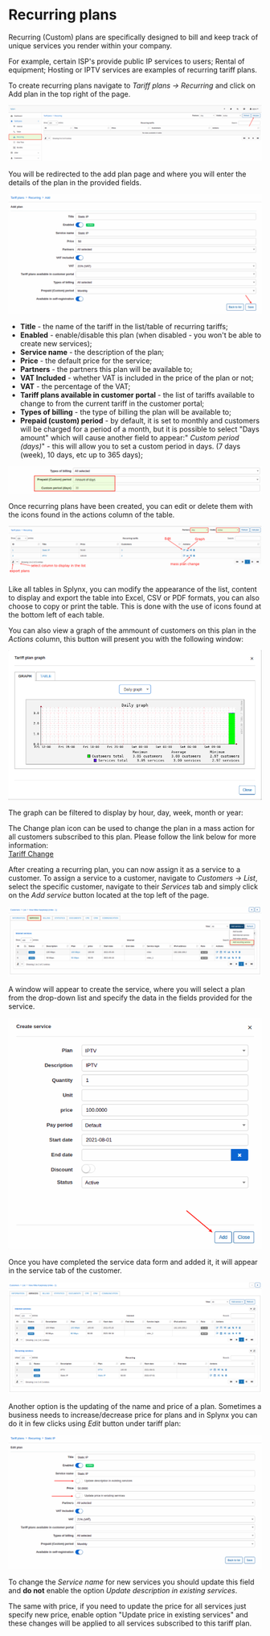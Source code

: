 Recurring plans
============

Recurring (Custom) plans are specifically designed to bill and keep track of unique services you render within your company.

For example, certain ISP's provide public IP services to users; Rental of equipment; Hosting or IPTV services are examples of recurring tariff plans.

To create recurring plans navigate to _Tariff plans → Recurring_ and click on Add plan in the top right of the page.

![add_plan](add_plan.png)

You will be redirected to the add plan page and where you will enter the details of the plan in the provided fields.

![create_plan](add_plan_1.png)

* **Title** - the name of the tariff in the list/table of recurring tariffs;
* **Enabled** - enable/disable this plan (when disabled - you won't be able to create new services);
* **Service name** - the description of the plan;
* **Price** - the default price for the service;
* **Partners** - the partners this plan will be available to;
* **VAT Included** - whether VAT is included in the price of the plan or not;
* **VAT** - the percentage of the VAT;
* **Tariff plans available in customer portal** - the list of tariffs available to change to from the current tariff in the customer portal;
* **Types of billing** - the type of billing the plan will be available to;
* **Prepaid (custom) period** - by default, it is set to monthly and customers will be charged for a period of a month, but it is possible to select "Days amount" which will cause another field to appear:" _Custom period (days)_" - this will allow you to set a custom period in days. (7 days (week), 10 days, etc up to 365 days);

![prepaid_custom.png](days_amount.png)

Once recurring plans have been created, you can edit or delete them with the icons found in the actions column of the table.

![list](table_view.png)

Like all tables in Splynx, you can modify the appearance of the list, content to display and export the table into Excel, CSV or PDF formats, you can also choose to copy or print the table. This is done with the use of icons found at the bottom left of each table.

You can also view a graph of the ammount of customers on this plan in the *Actions* column, this button will present you with the following window:

![graph](graph.png)

The graph can be filtered to display by hour, day, week, month or year:

The Change plan icon can be used to change the plan in a mass action for all customers subscribed to this plan. Please follow the link below for more information:<br>
[Tariff Change](configuring_tariff_plans/tariff_change/tariff_change.md)

After creating a recurring plan, you can now assign it as a service to a customer. To assign a service to a customer, navigate to _Customers → List_, select the specific customer, navigate to their _Services_ tab and simply click on the *Add service* button located at the top left of the page.

![add_service.png](add_service_1.png)

A window will appear to create the service, where you will select a plan from the drop-down list and specify the data in the fields provided for the service.

![add_service_2](add_service_2.png)

Once you have completed the service data form and added it, it will appear in the service tab of the customer.

![static_ip.png](service_list.png)

Another option is the updating of the name and price of a plan. Sometimes a business needs to increase/decrease price for plans and in Splynx you can do it in few clicks using *Edit* button under tariff plan:

![edit_plan](edit_plan.png)

To change the *Service name* for new services you should update this field and **do not** enable the option *Update description in existing services*.

The same with price, if you need to update the price for all services just specify new price, enable option "Update price in existing services" and these changes will be applied to all services subscribed to this tariff plan.
